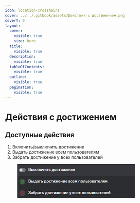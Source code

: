 ```yaml
---
icon: location-crosshairs
cover: ../../.gitbook/assets/Действия с достижением.png
coverY: 0
layout:
  cover:
    visible: true
    size: hero
  title:
    visible: true
  description:
    visible: true
  tableOfContents:
    visible: true
  outline:
    visible: true
  pagination:
    visible: true
---
```


# Действия с достижением

## Доступные действия

1. Включить/выключить достижение
2. Выдать достижение всем пользователям
3. Забрать достижение у всех пользователей

<figure><img src="../../.gitbook/assets/image (14).png" alt=""><figcaption></figcaption></figure>
